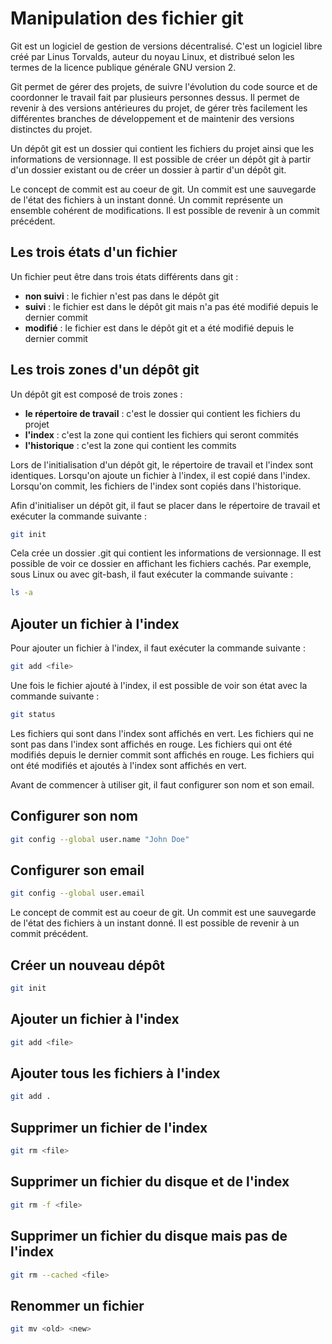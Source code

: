# Manipulation des fichier git

Git est un logiciel de gestion de versions décentralisé. C'est un logiciel libre créé par Linus Torvalds, auteur du noyau Linux, et distribué selon les termes de la licence publique générale GNU version 2.

Git permet de gérer des projets, de suivre l'évolution du code source et de coordonner le travail fait par plusieurs personnes dessus. Il permet de revenir à des versions antérieures du projet, de gérer très facilement les différentes branches de développement et de maintenir des versions distinctes du projet.

Un dépôt git est un dossier qui contient les fichiers du projet ainsi que les informations de versionnage. Il est possible de créer un dépôt git à partir d'un dossier existant ou de créer un dossier à partir d'un dépôt git.

Le concept de commit est au coeur de git. Un commit est une sauvegarde de l'état des fichiers à un instant donné. Un commit représente un ensemble cohérent de modifications. Il est possible de revenir à un commit précédent.

## Les trois états d'un fichier

Un fichier peut être dans trois états différents dans git :
- **non suivi** : le fichier n'est pas dans le dépôt git
- **suivi** : le fichier est dans le dépôt git mais n'a pas été modifié depuis le dernier commit
- **modifié** : le fichier est dans le dépôt git et a été modifié depuis le dernier commit

## Les trois zones d'un dépôt git

Un dépôt git est composé de trois zones :
- **le répertoire de travail** : c'est le dossier qui contient les fichiers du projet
- **l'index** : c'est la zone qui contient les fichiers qui seront commités
- **l'historique** : c'est la zone qui contient les commits

Lors de l'initialisation d'un dépôt git, le répertoire de travail et l'index sont identiques. Lorsqu'on ajoute un fichier à l'index, il est copié dans l'index. Lorsqu'on commit, les fichiers de l'index sont copiés dans l'historique.

Afin d'initialiser un dépôt git, il faut se placer dans le répertoire de travail et exécuter la commande suivante :
```bash
git init
```

Cela crée un dossier .git qui contient les informations de versionnage. Il est possible de voir ce dossier en affichant les fichiers cachés. Par exemple, sous Linux ou avec git-bash, il faut exécuter la commande suivante :
```bash
ls -a
```

## Ajouter un fichier à l'index

Pour ajouter un fichier à l'index, il faut exécuter la commande suivante :
```bash
git add <file>
```

Une fois le fichier ajouté à l'index, il est possible de voir son état avec la commande suivante :
```bash
git status
```

Les fichiers qui sont dans l'index sont affichés en vert. Les fichiers qui ne sont pas dans l'index sont affichés en rouge. Les fichiers qui ont été modifiés depuis le dernier commit sont affichés en rouge. Les fichiers qui ont été modifiés et ajoutés à l'index sont affichés en vert.









Avant de commencer à utiliser git, il faut configurer son nom et son email.

## Configurer son nom
```bash
git config --global user.name "John Doe"
```

## Configurer son email
```bash
git config --global user.email
```

Le concept de commit est au coeur de git. Un commit est une sauvegarde de l'état des fichiers à un instant donné. Il est possible de revenir à un commit précédent.


## Créer un nouveau dépôt
```bash
git init
```

## Ajouter un fichier à l'index
```bash
git add <file>
```

## Ajouter tous les fichiers à l'index
```bash
git add .
```

## Supprimer un fichier de l'index
```bash
git rm <file>
```

## Supprimer un fichier du disque et de l'index
```bash
git rm -f <file>
```

## Supprimer un fichier du disque mais pas de l'index
```bash
git rm --cached <file>
```

## Renommer un fichier
```bash
git mv <old> <new>
```

